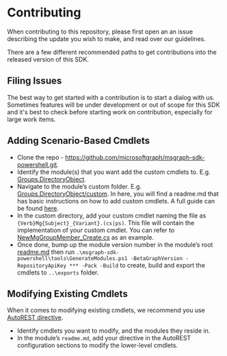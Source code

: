 # Contributing

When contributing to this repository, please first open an an issue describing the update you wish to make, and read over our guidelines.

There are a few different recommended paths to get contributions into the released version of this SDK.

## Filing Issues
The best way to get started with a contribution is to start a dialog with us. Sometimes features will be under development or out of scope for this SDK and it's best to check before starting work on contribution, especially for large work items.

## Adding Scenario-Based Cmdlets
- Clone the repo - https://github.com/microsoftgraph/msgraph-sdk-powershell.git.
- Identify the module(s) that you want add the custom cmdlets to. E.g. [Groups.DirectoryObject](https://github.com/microsoftgraph/msgraph-sdk-powershell/tree/dev/src/Beta/Groups.DirectoryObject/Groups.DirectoryObject).
- Navigate to the module’s custom folder. E.g. [Groups.DirectoryObject/custom](https://github.com/microsoftgraph/msgraph-sdk-powershell/tree/dev/src/Beta/Groups.DirectoryObject/Groups.DirectoryObject/custom). In here, you will find a readme.md that has basic instructions on how to add custom cmdlets. A full guide can be found [here](https://github.com/Azure/autorest/blob/master/docs/powershell/customization.md#creating-a-new-cmdlet).
- In the custom directory, add your custom cmdlet naming the file as `{Verb}Mg{Subject}_{Variant}.(cs|ps)`. This file will contain the implementation of your custom cmdlet. You can refer to [NewMgGroupMember_Create.cs](https://github.com/microsoftgraph/msgraph-sdk-powershell/blob/dev/src/Beta/Groups.DirectoryObject/Groups.DirectoryObject/custom/NewMgGroupMember_Create.cs) as an example.
- Once done, bump up the module version number in the module’s root [readme.md](https://github.com/microsoftgraph/msgraph-sdk-powershell/blob/dev/src/Beta/Groups.DirectoryObject/Groups.DirectoryObject/readme.md#versioning) then run `.\msgraph-sdk-powershell\tools\GenerateModules.ps1 -BetaGraphVersion -RepositoryApiKey *** -Pack -Build` to create, build and export the cmdlets to `..\exports` folder.

## Modifying Existing Cmdlets
When it comes to modifying existing cmdlets, we recommend you use [AutoREST directive](https://github.com/Azure/autorest.powershell/blob/master/docs/directives.md#cmdlet-hiding-exportation-suppression).
- Identify cmdlets you want to modify, and the modules they reside in.
- In the module’s `readme.md`, add your directive in the AutoREST configuration sections to modify the lower-level cmdlets.

 
